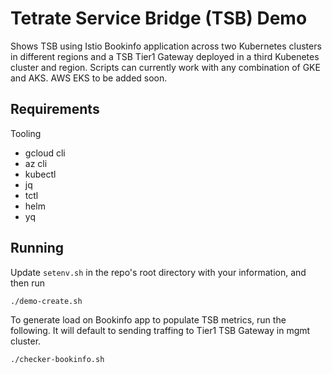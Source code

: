 # Tetrate Service Bridge (TSB) Demo

Shows TSB using Istio Bookinfo application across two Kubernetes clusters in different
regions and a TSB Tier1 Gateway deployed in a third Kubenetes cluster and region.
Scripts can currently work with any combination of GKE and AKS. AWS EKS to be added soon.

## Requirements

Tooling

* gcloud cli
* az cli
* kubectl
* jq
* tctl
* helm
* yq

## Running

Update `setenv.sh` in the repo's root directory with your information, and then run

```shell
./demo-create.sh
```

To generate load on Bookinfo app to populate TSB metrics, run the following. It
will default to sending traffing to Tier1 TSB Gateway in mgmt cluster.

```shell
./checker-bookinfo.sh
```
